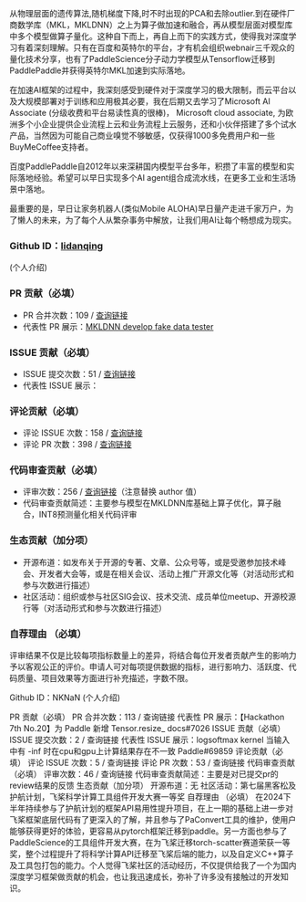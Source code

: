 从物理层面的遗传算法,随机梯度下降,时不时出现的PCA和去除outlier.到在硬件厂商数学库（MKL，MKLDNN）之上为算子做加速和融合，再从模型层面对模型库中多个模型做算子量化。这种自下而上，再自上而下的实践方式，使得我对深度学习有着深刻理解。只有在百度和英特尔的平台，才有机会组织webnair三千观众的量化技术分享，也有了PaddleScience分子动力学模型从Tensorflow迁移到PaddlePaddle并获得英特尔MKL加速到实际落地。

在加速AI框架的过程中，我深刻感受到硬件对于深度学习的极大限制，而云平台以及大规模部署对于训练和应用极其必要，我在后期又去学习了Microsoft AI Associate (分级收费和平台易读性真的很棒)， Microsoft cloud associate, 为欧洲多个小企业提供企业流程上云和业务流程上云服务，还和小伙伴搭建了多个试水产品，当然因为可能自己商业嗅觉不够敏感，仅获得1000多免费用户和一些BuyMeCoffee支持者。

百度PaddlePaddle自2012年以来深耕国内模型平台多年，积攒了丰富的模型和实际落地经验。希望可以早日实现多个AI agent组合成流水线，在更多工业和生活场景中落地。

最重要的是，早日让家务机器人(类似Mobile ALOHA)早日量产走进千家万户，为了懒人的未来，为了每个人从繁杂事务中解放，让我们用AI让每个畅想成为现实。

### Github ID：[lidanqing](https://github.com/lidanqing-intel)
(个人介绍)

### PR 贡献（必填）

- PR 合并次数：109 / [查询链接](https://github.com/search?q=author%3Alidanqing-intel+org%3APaddlePaddle+type%3Apr+merged%3A2018-10-01..2025-01-17&type=pullrequests)
- 代表性 PR 展示：[MKLDNN develop fake data tester](https://github.com/PaddlePaddle/PaddleSlim/pull/943/files)

### ISSUE 贡献（必填）

- ISSUE 提交次数：51 / [查询链接](https://github.com/search?q=author%3Alidanqing-intel+org%3APaddlePaddle+type%3Aissue+created%3A2018-10-01..2025-01-17&type=issues)
- 代表性 ISSUE 展示：

### 评论贡献（必填）

- 评论 ISSUE 次数：158 / [查询链接](https://github.com/search?q=commenter%3Alidanqing-intel+org%3APaddlePaddle+type%3Aissue+created%3A2018-10-01..2025-01-17&type=issues)
- 评论 PR 次数：398 / [查询链接](https://github.com/search?q=commenter%3Alidanqing-intel+org%3APaddlePaddle+type%3Apr+created%3A2018-10-01..2025-01-17&type=pullrequests)

### 代码审查贡献（必填）

- 评审次数：256 / [查询链接](https://github.com/search?q=type%3Apr++reviewed-by%3Alidanqing-intel++org%3APaddlePaddle+created%3A2018-10-01..2025-01-17&type=pullrequests)（注意替换 author 值）
- 代码审查贡献简述：主要参与模型在MKLDNN库基础上算子优化，算子融合，INT8预测量化相关代码评审
### 生态贡献（加分项）

- 开源布道：如发布关于开源的专著、文章、公众号等，或是受邀参加技术峰会、开发者大会等，或是在相关会议、活动上推广开源文化等（对活动形式和参与次数进行描述）
- 社区活动：组织或参与社区SIG会议、技术交流、成员单位meetup、开源校源行等（对活动形式和参与次数进行描述）

### 自荐理由 （必填）

评审结果不仅是比较每项指标数量上的差异，将结合每位开发者贡献产生的影响力予以客观公正的评价。申请人可对每项提供数据的指标，进行影响力、活跃度、代码质量、项目效果等方面进行补充描述，字数不限。

Github ID：NKNaN
(个人介绍)

PR 贡献（必填）
PR 合并次数：113 / 查询链接
代表性 PR 展示：【Hackathon 7th No.20】为 Paddle 新增 Tensor.resize_  docs#7026
ISSUE 贡献（必填）
ISSUE 提交次数：2 / 查询链接
代表性 ISSUE 展示：logsoftmax kernel 当输入中有 -inf 时在cpu和gpu上计算结果存在不一致 Paddle#69859
评论贡献（必填）
评论 ISSUE 次数：5 / 查询链接
评论 PR 次数：53 / 查询链接
代码审查贡献（必填）
评审次数：46 / 查询链接
代码审查贡献简述：主要是对已提交pr的review结果的反馈
生态贡献（加分项）
开源布道：无
社区活动：第七届黑客松及护航计划，飞桨科学计算工具组件开发大赛一等奖
自荐理由 （必填）
在2024下半年持续参与了护航计划的框架API易用性提升项目，在上一期的基础上进一步对飞桨框架底层代码有了更深入的了解，并且参与了PaConvert工具的维护，使用户能够获得更好的体验，更容易从pytorch框架迁移到paddle。另一方面也参与了PaddleScience的工具组件开发大赛，在为飞桨迁移torch-scatter赛道荣获一等奖，整个过程提升了将科学计算API迁移至飞桨后端的能力，以及自定义C++算子及工具包打包的能力。个人觉得飞桨社区的活动经历，不仅提供给我了一个为国内深度学习框架做贡献的机会，也让我迅速成长，弥补了许多没有接触过的开发知识。

